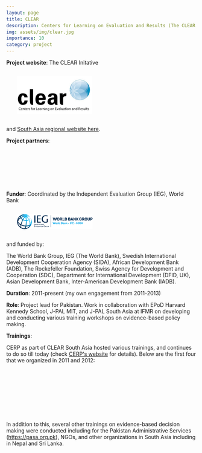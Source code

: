 ```yaml
---
layout: page
title: CLEAR
description: Centers for Learning on Evaluation and Results (The CLEAR Initiative) 
img: assets/img/clear.jpg
importance: 10
category: project
---
```


**Project website**: The CLEAR Initative

<div class="row" style="margin: 2.0em;">
	<a class="mr-auto" href="https://www.theclearinitiative.org/" target="_blank">
	  <img height="100px" src="/assets/img/clear_initiative.jpg">
	</a>
</div>

and <a href="https://www.theclearinitiative.org/regional-centers/clear-south-asia">South Asia regional website here</a>.


**Project partners**: 

<div class="row" style="margin: 2.0em;">
    <div class="col">
        <a href="https://cerp.org.pk"><img class="img-fluid" img align="bottom" src="{{ '/assets/img/cerp-logo.png' | relative_url }}" alt="" title="CERP"/></a>
    </div>
    <div class="col">
        <a href="https://epod.cid.harvard.edu/"><img class="img-fluid" img align="bottom" src="{{ '/assets/img/epod_harvard.png' | relative_url }}" alt="" title="EPoD HKS"/></a>
    </div>
    <div class="col">
        <a href="https://www.povertyactionlab.org/"><img class="img-fluid" img align="bottom" src="{{ '/assets/img/jpal.png' | relative_url }}" alt="" title="J-PAL MIT"/></a>
    </div>
	<div class="col">
        <a href="https://www.ait.ac.at/"><img class="img-fluid" img align="bottom" img src="{{ '/assets/img/ifmr_logo.png' | relative_url }}" alt="" title="IFMR India"/></a>
    </div>
</div>


**Funder**: Coordinated by the Independent Evaluation Group (IEG), World Bank

<div class="row" style="margin: 2.0em;">
	<a class="mr-auto" href="https://ieg.worldbankgroup.org/" target="_blank">
	  <img height="40px" src="/assets/img/IEG_logo.png">
	</a>
</div>

and funded by:

The World Bank Group, IEG (The World Bank), Swedish International Development Cooperation Agency (SIDA), African Development Bank (ADB), The Rockefeller Foundation, Swiss Agency for Development and Cooperation (SDC), Department for International Development (DFID, UK), Asian Development Bank, Inter-American Development Bank (IADB).


**Duration**: 2011-present (my own engagement from 2011-2013)


**Role**: Project lead for Pakistan. Work in collaboration with EPoD Harvard Kennedy School, J-PAL MIT, and J-PAL South Asia at IFMR on developing and conducting various training workshops on evidence-based policy making.  
 

**Trainings**:

CERP as part of CLEAR South Asia hosted various trainings, and continues to do so till today (check <a href="https://cerp.org.pk">CERP's website</a> for details). Below are the first four that we organized in 2011 and 2012:

<div class="row" style="margin: 2.0em;">
    <div class="col">
        <img class="img-fluid" img align="bottom" src="{{ '/assets/img/clear_DM2011.JPG' | relative_url }}" alt="" title="Data Management Training 2011"/>
    </div>
    <div class="col">
        <img class="img-fluid" img align="bottom" src="{{ '/assets/img/clear_EE2011.jpg' | relative_url }}" alt="" title="Executive Education 2011"/>
    </div>
</div>

<div class="row" style="margin: 2.0em;">
    <div class="col">
        <img class="img-fluid" img align="bottom" src="{{ '/assets/img/clear_PMT2012.JPG' | relative_url }}" alt="" title="Project Management Training 20112"/>
    </div>
    <div class="col">
        <img class="img-fluid" img align="bottom" src="{{ '/assets/img/clear_educonf.JPG' | relative_url }}" alt="" title="Education conference 2012"/>
    </div>
</div>


In addition to this, several other trainings on evidence-based decision making were conducted including for the Pakistan Administrative Services (https://pasa.org.pk), NGOs, and other organizations in South Asia including in Nepal and Sri Lanka.

